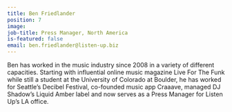 ```yaml
---
title: Ben Friedlander
position: 7
image: 
job-title: Press Manager, North America
is-featured: false
email: ben.friedlander@listen-up.biz
---
```


Ben has worked in the music industry since 2008 in a variety of different capacities. Starting with influential online music magazine Live For The Funk while still a student at the University of Colorado at Boulder, he has worked for Seattle’s Decibel Festival, co-founded music app Craaave, managed DJ Shadow’s Liquid Amber label and now serves as a Press Manager for Listen Up’s LA office.